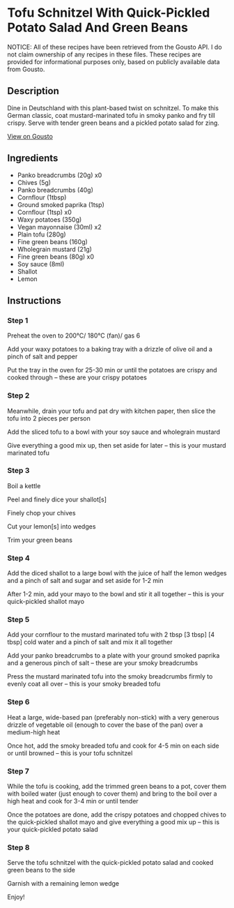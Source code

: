 # Tofu Schnitzel With Quick-Pickled Potato Salad And Green Beans

NOTICE: All of these recipes have been retrieved from the Gousto API. I do not claim ownership of any recipes in these files. These recipes are provided for informational purposes only, based on publicly available data from Gousto.

## Description

Dine in Deutschland with this plant-based twist on schnitzel. To make this German classic, coat mustard-marinated tofu in smoky panko and fry till crispy. Serve with tender green beans and a pickled potato salad for zing.

[View on Gousto](https://www.gousto.co.uk/recipes/cookbook/tofu-schnitzel-with-pickled-potato-salad-green-beans)

## Ingredients

- Panko breadcrumbs (20g) x0
- Chives (5g)
- Panko breadcrumbs (40g)
- Cornflour (1tbsp)
- Ground smoked paprika (1tsp)
- Cornflour (1tsp) x0
- Waxy potatoes (350g)
- Vegan mayonnaise (30ml) x2
- Plain tofu (280g)
- Fine green beans (160g)
- Wholegrain mustard (21g)
- Fine green beans (80g) x0
- Soy sauce (8ml)
- Shallot
- Lemon

## Instructions


### Step 1

Preheat the oven to 200°C/ 180°C (fan)/ gas 6

Add your waxy potatoes to a baking tray with a drizzle of olive oil and a pinch of salt and pepper

Put the tray in the oven for 25-30 min or until the potatoes are crispy and cooked through – these are your crispy potatoes


### Step 2

Meanwhile, drain your tofu and pat dry with kitchen paper, then slice the tofu into 2 pieces per person

Add the sliced tofu to a bowl with your soy sauce and wholegrain mustard

Give everything a good mix up, then set aside for later – this is your mustard marinated tofu


### Step 3

Boil a kettle

Peel and finely dice your shallot[s]

Finely chop your chives

Cut your lemon[s] into wedges

Trim your green beans


### Step 4

Add the diced shallot to a large bowl with the juice of half the lemon wedges and a pinch of salt and sugar and set aside for 1-2 min

After 1-2 min, add your mayo to the bowl and stir it all together – this is your quick-pickled shallot mayo


### Step 5

Add your cornflour to the mustard marinated tofu with 2 tbsp <span class="text-purple">[3 tbsp]</span> <span class="text-danger">[4 tbsp]</span> cold water and a pinch of salt and mix it all together

Add your panko breadcrumbs to a plate with your ground smoked paprika and a generous pinch of salt – these are your smoky breadcrumbs

Press the mustard marinated tofu into the smoky breadcrumbs firmly to evenly coat all over – this is your smoky breaded tofu


### Step 6

Heat a large, wide-based pan (preferably non-stick) with a very generous drizzle of vegetable oil (enough to cover the base of the pan) over a medium-high heat

Once hot, add the smoky breaded tofu and cook for 4-5 min on each side or until browned – this is your tofu schnitzel


### Step 7

While the tofu is cooking, add the trimmed green beans to a pot, cover them with boiled water (just enough to cover them) and bring to the boil over a high heat and cook for 3-4 min or until tender

Once the potatoes are done, add the crispy potatoes and chopped chives to the quick-pickled shallot mayo and give everything a good mix up – this is your quick-pickled potato salad

### Step 8

Serve the tofu schnitzel with the quick-pickled potato salad and cooked green beans to the side

Garnish with a remaining lemon wedge

Enjoy!

